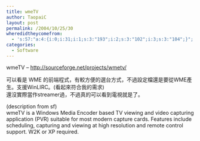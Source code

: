 ```yaml
---
title: wmeTV
author: TaopaiC
layout: post
permalink: /2004/10/25/30
wheredidtheycomefrom:
  - 's:57:"a:4:{i:0;i:31;i:1;s:3:"193";i:2;s:3:"102";i:3;s:3:"104";}";'
categories:
  - Software
---
```

wmeTV &#8211; <http://sourceforge.net/projects/wmetv/>

可以看是 WME 的前端程式，有較方便的選台方式，不過設定檔還是要從WME產生。支援WinLIRC。(看起來符合我的需求)  
還沒實際當作streamer過，不過真的可以看到電視就是了。  
<!--more-->

  
(description from sf)  
wmeTV is a Windows Media Encoder based TV viewing and video capturing application (PVR) suitable for most modern capture cards. Features include scheduling, capturing and viewing at high resolution and remote control support. W2K or XP required.